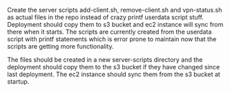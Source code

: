 Create the server scripts add-client.sh, remove-client.sh and vpn-status.sh as actual files in the repo instead of crazy printf userdata script stuff. Deployment should copy them to s3 bucket and ec2 instance will sync from there when it starts. The scripts are currently created from the userdata script with printf statements which is error prone to maintain now that the scripts are getting more functionality.

The files should be created in a new server-scripts directory and the deployment should copy them to the s3 bucket if they have changed since last deployment. The ec2 instance should sync them from the s3 bucket at startup.